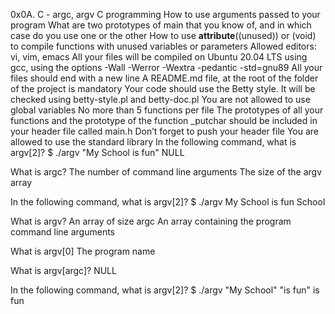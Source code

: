 0x0A. C - argc, argv
C programming
How to use arguments passed to your program
What are two prototypes of main that you know of, and in which case do you use one or the other
How to use __attribute__((unused)) or (void) to compile functions with unused variables or parameters
Allowed editors: vi, vim, emacs
All your files will be compiled on Ubuntu 20.04 LTS using gcc, using the options -Wall -Werror -Wextra -pedantic -std=gnu89
All your files should end with a new line
A README.md file, at the root of the folder of the project is mandatory
Your code should use the Betty style. It will be checked using betty-style.pl and betty-doc.pl
You are not allowed to use global variables
No more than 5 functions per file
The prototypes of all your functions and the prototype of the function _putchar should be included in your header file called main.h
Don’t forget to push your header file
You are allowed to use the standard library
In the following command, what is argv[2]?
$ ./argv "My School is fun"
NULL

What is argc?
The number of command line arguments
The size of the argv array

In the following command, what is argv[2]?
$ ./argv My School is fun
School

What is argv?
An array of size argc
An array containing the program command line arguments

What is argv[0]
The program name

What is argv[argc]?
NULL

In the following command, what is argv[2]?
$ ./argv "My School" "is fun"
is fun
